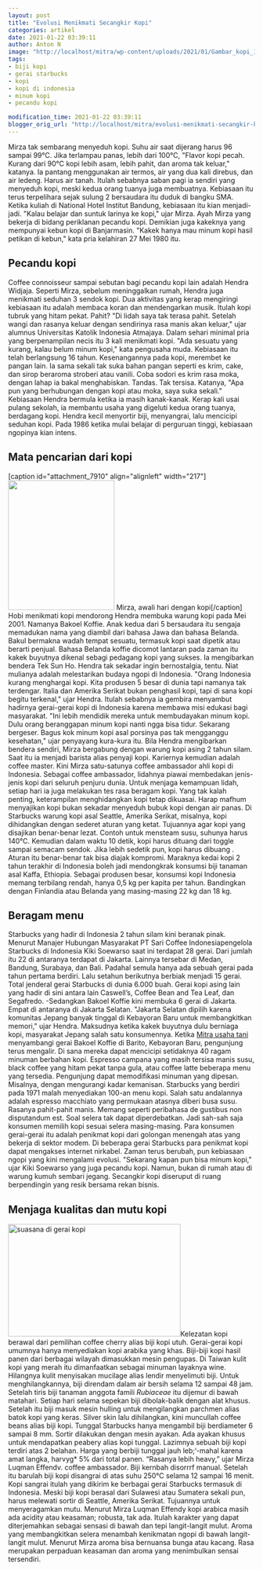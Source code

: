 ```yaml
---
layout: post
title: "Evolusi Menikmati Secangkir Kopi"
categories: artikel
date: 2021-01-22 03:39:11
author: Anton N
image: "http://localhost/mitra/wp-content/uploads/2021/01/Gambar_kopi_1024x640.jpg"
tags:
- biji kopi
- gerai starbucks
- kopi
- kopi di indonesia
- minum kopi
- pecandu kopi

modification_time: 2021-01-22 03:39:11
blogger_orig_url: "http://localhost/mitra/evolusi-menikmati-secangkir-kopi.html"
---
```


Mirza tak sembarang menyeduh kopi. Suhu air saat dijerang harus 96 sampai 99°C. Jika terlampau panas, lebih dari 100°C, "Flavor kopi pecah. Kurang dari 90°C kopi lebih asam, lebih pahit, dan aroma tak keluar," katanya. Ia pantang menggunakan air termos, air yang dua kali direbus, dan air ledeng. Harus air tanah. Itulah sebabnya saban pagi ia sendiri yang menyeduh kopi, meski kedua orang tuanya juga membuatnya.
Kebiasaan itu terus terpelihara sejak sulung 2 bersaudara itu duduk di bangku SMA. Ketika kuliah di National Hotel Institut Bandung, kebiasaan itu kian menjadi-jadi. "Kalau belajar dan suntuk larinya ke kopi," ujar Mirza. Ayah Mirza yang bekerja di bidang periklanan pecandu kopi. Demikian juga kakeknya yang mempunyai kebun kopi di Banjarmasin. "Kakek hanya mau minum kopi hasil petikan di kebun," kata pria kelahiran 27 Mei 1980 itu.
<h2 id="Pecandu">Pecandu kopi</h2>
Coffee connoisseur sampai sebutan bagi pecandu kopi lain adalah Hendra Widjaja. Seperti Mirza, sebelum meninggalkan rumah,
Hendra juga menikmati seduhan 3 sendok kopi. Dua aktivitas yang kerap mengiringi kebiasaan itu adalah membaca koran dan mendengarkan musik. Itulah kopi tubruk yang hitam pekat. Pahit? "Di lidah saya tak terasa pahit. Setelah wangi dan rasanya keluar dengan sendirinya rasa manis akan keluar," ujar alumnus Universitas Katolik Indonesia Atmajaya.
Dalam sehari minimal pria yang berpenampilan necis itu 3 kali menikmati kopi. "Ada sesuatu yang kurang, kalau belum minum kopi," kata pengusaha muda. Kebiasaan itu telah berlangsung 16 tahun. Kesenangannya pada kopi, merembet ke pangan lain. Ia sama sekali tak suka bahan pangan seperti es krim, cake, dan sirop beraroma stroberi atau vanili. Coba sodori es krim rasa moka, dengan lahap ia bakal menghabiskan. Tandas. Tak tersisa.
Katanya, "Apa pun yang berhubungan dengan kopi atau moka, saya suka sekali." Kebiasaan Hendra bermula ketika ia masih kanak-kanak. Kerap kali usai pulang sekolah, ia membantu usaha yang digeluti kedua orang tuanya, berdagang kopi. Hendra kecil menyortir biji, menyangrai, lalu mencicipi seduhan kopi. Pada 1986 ketika mulai belajar di perguruan tinggi, kebiasaan ngopinya kian intens.
<h2 id="pencarian">Mata pencarian dari kopi</h2>
[caption id="attachment_7910" align="alignleft" width="217"]<a href="http://127.0.0.1/mitra/wp-content/uploads/2021/01/Gambar_minum_kopi_631x768.jpg"><img class="wp-image-7910" src="http://127.0.0.1/mitra/wp-content/uploads/2021/01/Gambar_minum_kopi_631x768.jpg" alt="" width="217" height="264" /></a> Mirza, awali hari dengan kopi[/caption]
Hobi menikmati kopi mendorong Hendra membuka warung kopi pada Mei 2001. Namanya Bakoel Koffie. Anak kedua dari 5 bersaudara itu sengaja memadukan nama yang diambil dari bahasa Jawa dan bahasa Belanda. Bakul bermakna wadah tempat sesuatu, termasuk kopi saat dipetik atau berarti penjual. Bahasa Belanda koffie dicomot lantaran pada zaman itu kakek buyutnya dikenal sebagi pedagang kopi yang sukses. Ia mengibarkan bendera Tek Sun Ho.
Hendra tak sekadar ingin bernostalgia, tentu. Niat mulianya adalah melestarikan budaya ngopi di Indonesia. "Orang Indonesia kurang menghargai kopi. Kita produsen 5 besar di dunia tapi namanya tak terdengar. Italia dan Amerika Serikat bukan penghasil kopi, tapi di sana kopi begitu terkenal," ujar Hendra.
Itulah sebabnya ia gembira menyambut hadirnya gerai-gerai kopi di Indonesia karena membawa misi edukasi bagi masyarakat. "Ini lebih mendidik mereka untuk membudayakan minum kopi. Dulu orang beranggapan minum kopi nanti ngga bisa tidur. Sekarang bergeser. Bagus kok minum kopi asal porsinya pas tak mengganggu kesehatan," ujar penyayang kura-kura itu.
Bila Hendra mengibarkan bendera sendiri, Mirza bergabung dengan warung kopi asing 2 tahun silam. Saat itu ia menjadi barista alias penyaji kopi. Kariernya kemudian adalah coffee master. Kini Mirza satu-satunya coffee ambassador ahli kopi di Indonesia. Sebagai coffee ambassador, lidahnya piawai membedakan jenis-jenis kopi dari seluruh penjuru dunia. Untuk menjaga kemampuan lidah, setiap hari ia juga melakukan tes rasa beragam kopi.
Yang tak kalah penting, keterampilan menghidangkan kopi tetap dikuasai. Harap mafhum menyajikan kopi bukan sekadar menyeduh bubuk kopi dengan air panas. Di Starbucks warung kopi asal Seattle, Amerika Serikat, misalnya, kopi dihidangkan dengan sederet aturan yang ketat. Tujuannya agar kopi yang disajikan benar-benar lezat.
Contoh untuk mensteam susu, suhunya harus 140°C. Kemudian dalam waktu 10 detik, kopi harus dituang dari toggle sampai semacam sendok. Jika lebih sedetik pun, kopi harus dibuang . Aturan itu benar-benar tak bisa diajak kompromi.
Maraknya kedai kopi 2 tahun terakhir di Indonesia boleh jadi mendongkrak konsumsi biji tanaman asal Kaffa, Ethiopia. Sebagai produsen besar, konsumsi kopi Indonesia memang terbilang rendah, hanya 0,5 kg per kapita per tahun. Bandingkan dengan Finlandia atau Belanda yang masing-masing 22 kg dan 18 kg.
<h2 id="Beragam">Beragam menu</h2>
Starbucks yang hadir di Indonesia 2 tahun silam kini beranak pinak. Menurut Manajer Hubungan Masyarakat PT Sari Coffee Indonesiapengelola Starbucks di Indonesia Kiki Soewarso saat ini terdapat 28 gerai. Dari jumlah itu 22 di antaranya terdapat di Jakarta. Lainnya tersebar di Medan, Bandung, Surabaya, dan Bali. Padahal semula hanya ada sebuah gerai pada tahun pertama berdiri. Lalu setahun berikutnya berbiak menjadi 15 gerai. Total jenderal gerai Starbucks di dunia 6.000 buah.
Gerai kopi asing lain yang hadir di sini antara lain Caswell’s, Coffee Bean and Tea Leaf, dan Segafredo. -Sedangkan Bakoel Koffie kini membuka 6 gerai di Jakarta. Empat di antaranya di Jakarta Selatan. "Jakarta Selatan dipilih karena komunitas Jepang banyak tinggal di Kebayoran Baru untuk membangkitkan memori," ujar Hendra. Maksudnya ketika kakek buyutnya dulu berniaga kopi, masyarakat Jepang salah satu konsumennya.
Ketika <a href="http://127.0.0.1/mitra">Mitra usaha tani</a> menyambangi gerai Bakoel Koffie di Barito, Kebayoran Baru, pengunjung terus mengalir. Di sana mereka dapat mencicipi setidaknya 40 ragam minuman berbahan kopi. Espresso campana yang masih tersisa manis susu, black coffee yang hitam pekat tanpa gula, atau coffee latte beberapa menu yang tersedia. Pengunjung dapat memodifikasi minuman yang dipesan. Misalnya, dengan mengurangi kadar kemanisan.
Starbucks yang berdiri pada 1971 malah menyediakan 100-an menu kopi. Salah satu andalannya adalah espresso macchiato yang permukaan atasnya diberi busa susu. Rasanya pahit-pahit manis. Memang seperti peribahasa de gustibus non disputandum est. Soal selera tak dapat diperdebatkan. Jadi sah-sah saja konsumen memilih kopi sesuai selera masing-masing.
Para konsumen gerai-gerai itu adalah penikmat kopi dari golongan menengah atas yang bekerja di sektor modem. Di beberapa gerai Starbucks para penikmat kopi dapat mengakses internet nirkabel. Zaman terus berubah, pun kebiasaan ngopi yang kini mengalami evolusi. "Sekarang kapan pun bisa minum kopi," ujar Kiki Soewarso yang juga pecandu kopi. Namun, bukan di rumah atau di warung kumuh sembari jegang. Secangkir kopi diseruput di ruang berpendingin yang resik bersama rekan bisnis.
<h2 id="kualitas">Menjaga kualitas dan mutu kopi</h2>
<a href="http://127.0.0.1/mitra/wp-content/uploads/2021/01/Gambar_minum_kopi1_1024x665.jpg"><img class="alignleft wp-image-7911" src="http://127.0.0.1/mitra/wp-content/uploads/2021/01/Gambar_minum_kopi1_1024x665.jpg" alt="suasana di gerai kopi" width="352" height="229" /></a>Kelezatan kopi berawal dari pemilihan coffee cherry alias biji kopi utuh. Gerai-gerai kopi umumnya hanya menyediakan kopi arabika yang khas. Biji-biji kopi hasil panen dari berbagai wilayah dimasukkan mesin pengupas. Di Taiwan kulit kopi yang merah itu dimanfaatkan sebagai minuman layaknya wine.
Hilangnya kulit menyisakan mucilage alias lendir menyelimuti biji. Untuk menghilangkannya, biji direndam dalam air bersih selama 12 sampai 48 jam.
Setelah tiris biji tanaman anggota famili <i>Rubiaceae</i> itu dijemur di bawah matahari. Setiap hari selama sepekan biji dibolak-balik dengan alat khusus. Setelah itu biji masuk mesin hulling untuk mengilangkan parchmen alias batok kopi yang keras. Silver skin lalu dihilangkan, kini muncullah coffee beans alias biji kopi.
Tunggal
Starbucks hanya mengambil biji berdiameter 6 sampai 8 mm. Sortir dilakukan dengan mesin ayakan. Ada ayakan khusus untuk mendapatkan peabery alias kopi tunggal. Lazimnya sebuah biji kopi terdiri atas 2 belahan. Harga yang berbiji tunggal jauh leb;‘-mahal karena amat langka, harvyg* 5% dari total panen. “Rasanya lebih heavy,” ujar Mirza Luqman Effendv. coffee ambassador.
Biji kernbah disorrrf manual. Setelah itu barulah biji kopi disangrai di atas suhu 250°C selama 12 sampai 16 menit. Kopi sangrai itulah yang dikirim ke berbagai gerai Starbucks termasuk di Indonesia. Meski biji kopi berasal dari Sulawesi atau Sumatera sekali pun, harus melewati sortir di Seattle, Amerika Serikat. Tujuannya untuk menyeragamkan mutu.
Menurut Mirza Luqman Effendy kopi arabica masih ada acidity atau keasaman; robusta, tak ada. Itulah karakter yang dapat diterjemahkan sebagai sensasi di bawah dan tepi langit-langit mulut. Aroma yang membangkitkan selera menambah kenikmatan ngopi di bawah langit-langit mulut. Menurut Mirza aroma bisa bernuansa bunga atau kacang. Rasa merupakan perpaduan keasaman dan aroma yang menimbulkan sensai tersendiri.
